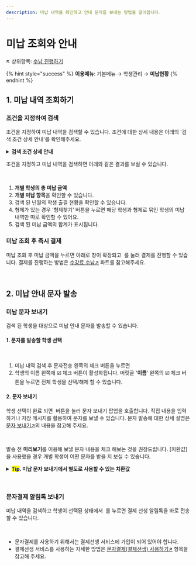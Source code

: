 ```yaml
---
description: 미납 내역을 확인하고 안내 문자를 보내는 방법을 알아봅니다.
---
```


# 미납 조회와 안내

↖ 상위항목: [수납 진행하기](./)

{% hint style="success" %}
**이용메뉴**: 기본메뉴 → 학생관리 → **미납현황**
{% endhint %}

## 1. 미납 내역 조회하기

### 조건을 지정하여 검색

조건을 지정하여 미납 내역을 검색할 수 있습니다. 조건에 대한 상세 내용은 아래의 '검색 조건 상세 안내'를 확인해주세요.&#x20;

<details>

<summary><strong>검색 조건 상세 안내</strong></summary>

* **년월** : 검색에 사용할 년월을 선택할 수 있습니다. 드랍다운 목록에서 날짜를 선택하거나 <img src="../../.gitbook/assets/btn_left.png" alt="" data-size="line"><img src="../../.gitbook/assets/btn_right.png" alt="" data-size="line"> 버튼을 눌러 년월을 변경할 수 있습니다.
  * 해당 월만: 수납예정항목의 '수강년월'이 검색 년월과 일치하는 항목만 찾습니다.&#x20;
  * 해당 월 까지: 선택한 검색 년월 까지 모든 미납 건을 검색합니다.
* **결제대기(문자결제, 가상계좌) 포함**: 체크 시 결제 상태가 '결제대기'인 건을 포함하여 검색합니다.
* **수업종류, 수강그룹, 학년, 담당, 학급, 학생검색**: 해당 조건에 따라 미납을 검색할 수 있습니다.
* **마감일**: 수납 항목에 지정되어 있는 마감일을 기준으로 검색합니다.
* **엑셀(상세)**: 검색 내역을 엑셀 파일로 내려받습니다. 개별 미납 항목 별로 정리됩니다.
  * 포함하는 열 항목: 학번, 이름, 학년, 학부모연락처, 수강년월, 수납학급, 수납항목, 수납금액
* **엑셀(요약)**: 검색 내역을 요약하여 엑셀파일로 내려받습니다. 미납이 있는 학생을 기준으로 요약합니다.
  * 포함하는 열 항목: 이름, 학년, 학부모연락처, 총 미납금액
* **수납분류**: 수납분류를 기준으로 미납을 검색할 수 있습니다.
* **수납항목**: 개별 수납항목을 선택하여 검색할 수 있습니다.

</details>

조건을 지정하고 미납 내역을 검색하면 아래와 같은 결과를 보실 수 있습니다.

<figure><img src="../../.gitbook/assets/미납검색화면.png" alt=""><figcaption></figcaption></figure>

1. **개별 학생의 총 미납 금액**&#x20;
2. **개별 미납 항목**을 확인할 수 있습니다.
3. 검색 된 년월의 학생 출결 현황을 확인할 수 있습니다.
4. 형제가 있는 경우 '형제찾기' 버튼을 누르면 해당 학생과 형제로 묶인 학생의 미납 내역만 따로 확인할 수 있어요.&#x20;
5. 검색 된 미납 금액의 합계가 표시됩니다.

### 미납 조회 후 즉시 결제

미납 조회 후 미납 금액을 누르면 아래로 창이 확장되고 <img src="../../.gitbook/assets/btn_미납내역가져오기 (1).png" alt="" data-size="line"> 를 눌러 결제를 진행할 수 있습니다. 결제를 진행하는 방법은 [수강료 수납↗](charging.md#2.) 파트를 참고해주세요.

<figure><img src="../../.gitbook/assets/미납조회 결제.png" alt=""><figcaption></figcaption></figure>

## 2. 미납 안내 문자 발송

### 미납 문자 보내기

검색 된 학생을 대상으로 미납 안내 문자를 발송할 수 있습니다.

#### 1. 문자를 발송할 학생 선택

<figure><img src="../../.gitbook/assets/미납문자보내기_1.png" alt=""><figcaption></figcaption></figure>

1. 미납 내역 검색 후 문자전송 왼쪽의 체크 버튼을 누르면
2. 학생의 이름 왼쪽에 ☑️ 체크 버튼이 활성화됩니다. 머릿글 '**이름**' 왼쪽의 ☑️ 체크 버튼을 누르면 전체 학생을 선택/해제 할 수 있습니다.

#### 2. 문자 보내기

학생 선택이 완료 되면 <img src="../../.gitbook/assets/btn_선택학생SMS.png" alt="" data-size="line"> 버튼을 눌러 문자 보내기 팝업을 호출합니다. 직접 내용을 입력하거나 저장 메시지를 활용하여 문자를 보낼 수 있습니다. 문자 발송에 대한 상세 설명은 [문자 보내기↗](../../get-started/send-msg/#undefined-2)의 내용을 참고해 주세요.

<figure><img src="../../.gitbook/assets/미납문자보내기_2.png" alt=""><figcaption></figcaption></figure>

발송 전 **미리보기**를 이용해 보낼 문자 내용을 체크 해보는 것을 권장드립니다. \[치환값]을 사용했을 경우 개별 학생이 어떤 문자를 받을 지 보실 수 있습니다.

<details>

<summary><mark style="color:blue;"><strong>Tip</strong></mark><strong>. 미납 문자 보내기에서 별도로 사용할 수 있는 치환값</strong></summary>

* \[미납금액] :미납 금액의 합계
  * (금액)원
* \[미납내역]: 미납항목 별 상세 내역
  * (학급) : (수강년월) (수납항목명) (금액)&#x20;
  * 미납 항목이 여러 개일 경우 다음 줄에 동일하게 계속
* \[학급명]: 전송 대상자의 학급명. 발송일 기준 수강중인 모든 학급이 포함됩니다.

</details>

<figure><img src="../../.gitbook/assets/미납문자보내기_3.png" alt=""><figcaption></figcaption></figure>

### 문자결제 알림톡 보내기

미납 내역을 검색하고 학생이 선택된 상태에서 <img src="../../.gitbook/assets/btn_문자결제.png" alt="" data-size="line"> 를 누르면 결제 선생 알림톡을 바로 전송할 수 있습니다.

<figure><img src="../../.gitbook/assets/문자결제 발송.png" alt=""><figcaption></figcaption></figure>

* 문자결제를 사용하기 위해서는 결제선생 서비스에 가입이 되어 있어야 합니다.
* 결제선생 서비스를 사용하는 자세한 방법은 [문자결제(결제선생) 사용하기↗](../payssam/) 항목을 참고해 주세요.
